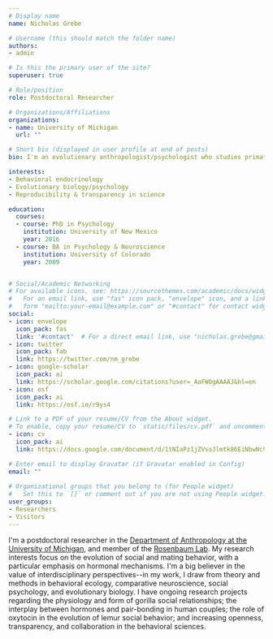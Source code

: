 ```yaml
---
# Display name
name: Nicholas Grebe

# Username (this should match the folder name)
authors:
- admin

# Is this the primary user of the site?
superuser: true

# Role/position
role: Postdoctoral Researcher

# Organizations/Affiliations
organizations:
- name: University of Michigan
  url: ""

# Short bio (displayed in user profile at end of posts)
bio: I'm an evolutionary anthropologist/psychologist who studies primates big and small, and the biological bases of behavior.

interests:
- Behavioral endocrinology
- Evolutionary biology/psychology
- Reproducibility & transparency in science

education:
  courses:
  - course: PhD in Psychology
    institution: University of New Mexico
    year: 2016
  - course: BA in Psychology & Neuroscience
    institution: University of Colorado
    year: 2009


# Social/Academic Networking
# For available icons, see: https://sourcethemes.com/academic/docs/widgets/#icons
#   For an email link, use "fas" icon pack, "envelope" icon, and a link in the
#   form "mailto:your-email@example.com" or "#contact" for contact widget.
social:
- icon: envelope
  icon_pack: fas
  link: '#contact'  # For a direct email link, use "nicholas.grebe@gmail.com".
- icon: twitter
  icon_pack: fab
  link: https://twitter.com/nm_grebe
- icon: google-scholar
  icon_pack: ai
  link: https://scholar.google.com/citations?user=_AaFW0gAAAAJ&hl=en
- icon: osf
  icon_pack: ai
  link: https://osf.io/r9ys4 

# Link to a PDF of your resume/CV from the About widget.
# To enable, copy your resume/CV to `static/files/cv.pdf` and uncomment the lines below.  
- icon: cv
  icon_pack: ai
  link: https://docs.google.com/document/d/1tNIaPz1jZVssJlmtk86EiNbwNc9dlwH3/edit

# Enter email to display Gravatar (if Gravatar enabled in Config)
email: ""
  
# Organizational groups that you belong to (for People widget)
#   Set this to `[]` or comment out if you are not using People widget.  
user_groups:
- Researchers
- Visitors
---
```


I'm a postdoctoral researcher in the [Department of Anthropology at the University of Michigan](https://lsa.umich.edu/anthro), and member of the [Rosenbaum Lab](https://www.primatebehaviorlab.com/). My research interests focus on the evolution of social and mating behavior, with a particular emphasis on hormonal mechanisms. I'm a big believer in the value of interdisciplinary perspectives--in my work, I draw from theory and methods in behavioral ecology, comparative neuroscience, social psychology, and evolutionary biology. I have ongoing research projects regarding the physiology and form of gorilla social relationships; the interplay between hormones and pair-bonding in human couples; the role of oxytocin in the evolution of lemur social behavior; and increasing openness, transparency, and collaboration in the behavioral sciences. 


